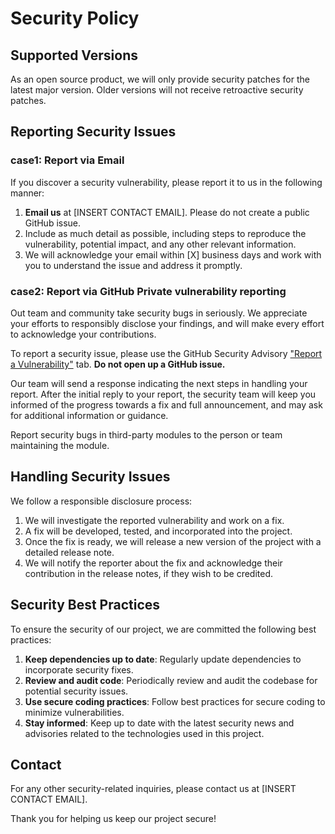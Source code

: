 # Security Policy

## Supported Versions

As an open source product, we will only provide security patches for the latest major version. Older versions will not receive retroactive security patches.

## Reporting Security Issues

### case1: Report via Email

<!-- Replace [INSERT CONTACT EMAIL] and [X] -->

If you discover a security vulnerability, please report it to us in the following manner:

1. **Email us** at [INSERT CONTACT EMAIL]. Please do not create a public GitHub issue.
2. Include as much detail as possible, including steps to reproduce the vulnerability, potential impact, and any other relevant information.
3. We will acknowledge your email within [X] business days and work with you to understand the issue and address it promptly.

### case2: Report via GitHub Private vulnerability reporting

Out team and community take security bugs in seriously. We appreciate your efforts to responsibly disclose your findings, and will make every effort to acknowledge your contributions.

To report a security issue, please use the GitHub Security Advisory ["Report a Vulnerability"](https://github.com/route06inc/giselle/security/advisories/new) tab. **Do not open up a GitHub issue.**

Our team will send a response indicating the next steps in handling your report. After the initial reply to your report, the security team will keep you informed of the progress towards a fix and full announcement, and may ask for additional information or guidance.

Report security bugs in third-party modules to the person or team maintaining the module.

## Handling Security Issues

We follow a responsible disclosure process:

1. We will investigate the reported vulnerability and work on a fix.
2. A fix will be developed, tested, and incorporated into the project.
3. Once the fix is ready, we will release a new version of the project with a detailed release note.
4. We will notify the reporter about the fix and acknowledge their contribution in the release notes, if they wish to be credited.

## Security Best Practices

To ensure the security of our project, we are committed the following best practices:

1. **Keep dependencies up to date**: Regularly update dependencies to incorporate security fixes.
2. **Review and audit code**: Periodically review and audit the codebase for potential security issues.
3. **Use secure coding practices**: Follow best practices for secure coding to minimize vulnerabilities.
4. **Stay informed**: Keep up to date with the latest security news and advisories related to the technologies used in this project.

## Contact

<!-- Replace [INSERT CONTACT EMAIL] -->

For any other security-related inquiries, please contact us at [INSERT CONTACT EMAIL].

Thank you for helping us keep our project secure!
